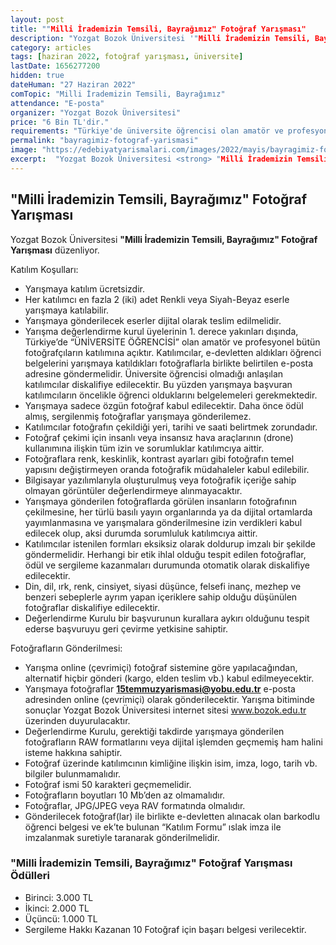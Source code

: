 ```yaml
---
layout: post
title: ""Milli İrademizin Temsili, Bayrağımız" Fotoğraf Yarışması"
description: "Yozgat Bozok Üniversitesi '"Milli İrademizin Temsili, Bayrağımız" Fotoğraf Yarışması' düzenliyor."
category: articles
tags: [haziran 2022, fotoğraf yarışması, üniversite]
lastDate: 1656277200
hidden: true
dateHuman: "27 Haziran 2022"
comTopic: "Milli İrademizin Temsili, Bayrağımız"
attendance: "E-posta"
organizer: "Yozgat Bozok Üniversitesi"
price: "6 Bin TL'dir."
requirements: "Türkiye'de üniversite öğrencisi olan amatör ve profesyonel bütün fotoğrafçılar katılabilir."
permalink: "bayragimiz-fotograf-yarismasi"
image: "https://edebiyatyarismalari.com/images/2022/mayis/bayragimiz-fotograf-yarismasi.jpg"
excerpt:  "Yozgat Bozok Üniversitesi <strong> "Milli İrademizin Temsili, Bayrağımız" Fotoğraf Yarışması </strong> düzenliyor."
---
```


## "Milli İrademizin Temsili, Bayrağımız" Fotoğraf Yarışması
Yozgat Bozok Üniversitesi  **"Milli İrademizin Temsili, Bayrağımız" Fotoğraf Yarışması** düzenliyor.


Katılım Koşulları:
- Yarışmaya katılım ücretsizdir.
- Her katılımcı en fazla 2 (iki) adet Renkli veya Siyah-Beyaz eserle yarışmaya katılabilir.
- Yarışmaya gönderilecek eserler dijital olarak teslim edilmelidir.
- Yarışma değerlendirme kurul üyelerinin 1. derece yakınları dışında, Türkiye’de “ÜNİVERSİTE ÖĞRENCİSİ” olan amatör ve profesyonel bütün fotoğrafçıların katılımına açıktır. Katılımcılar, e-devletten aldıkları öğrenci belgelerini yarışmaya katıldıkları fotoğraflarla birlikte belirtilen e-posta adresine göndermelidir. Üniversite öğrencisi olmadığı anlaşılan katılımcılar diskalifiye edilecektir. Bu yüzden yarışmaya başvuran katılımcıların öncelikle öğrenci olduklarını belgelemeleri gerekmektedir.
- Yarışmaya sadece özgün fotoğraf kabul edilecektir. Daha önce ödül almış, sergilenmiş fotoğraflar yarışmaya gönderilemez.
- Katılımcılar fotoğrafın çekildiği yeri, tarihi ve saati belirtmek zorundadır.
- Fotoğraf çekimi için insanlı veya insansız hava araçlarının (drone) kullanımına ilişkin tüm izin ve sorumluklar katılımcıya aittir.
- Fotoğraflara renk, keskinlik, kontrast ayarları gibi fotoğrafın temel yapısını değiştirmeyen oranda fotoğrafik müdahaleler kabul edilebilir.
- Bilgisayar yazılımlarıyla oluşturulmuş veya fotoğrafik içeriğe sahip olmayan görüntüler değerlendirmeye alınmayacaktır.
- Yarışmaya gönderilen fotoğraflarda görülen insanların fotoğrafının çekilmesine, her türlü basılı yayın organlarında ya da dijital ortamlarda yayımlanmasına ve yarışmalara gönderilmesine izin verdikleri kabul edilecek olup, aksi durumda sorumluluk katılımcıya aittir.
- Katılımcılar istenilen formları eksiksiz olarak doldurup imzalı bir şekilde göndermelidir. Herhangi bir etik ihlal olduğu tespit edilen fotoğraflar, ödül ve sergileme kazanmaları durumunda otomatik olarak diskalifiye edilecektir.
- Din, dil, ırk, renk, cinsiyet, siyasi düşünce, felsefi inanç, mezhep ve benzeri sebeplerle ayrım yapan içeriklere sahip olduğu düşünülen fotoğraflar diskalifiye edilecektir.
- Değerlendirme Kurulu bir başvurunun kurallara aykırı olduğunu tespit ederse başvuruyu geri çevirme yetkisine sahiptir.


Fotoğrafların Gönderilmesi:
- Yarışma online (çevrimiçi) fotoğraf sistemine göre yapılacağından, alternatif hiçbir gönderi (kargo, elden teslim vb.) kabul edilmeyecektir.
- Yarışmaya fotoğraflar **15temmuzyarismasi@yobu.edu.tr** e-posta adresinden online (çevrimiçi) olarak gönderilecektir. Yarışma bitiminde sonuçlar Yozgat Bozok Üniversitesi internet sitesi www.bozok.edu.tr üzerinden duyurulacaktır.
- Değerlendirme Kurulu, gerektiği takdirde yarışmaya gönderilen fotoğrafların RAW formatlarını veya dijital işlemden geçmemiş ham halini isteme hakkına sahiptir.
- Fotoğraf üzerinde katılımcının kimliğine ilişkin isim, imza, logo, tarih vb. bilgiler bulunmamalıdır.
- Fotoğraf ismi 50 karakteri geçmemelidir.
- Fotoğrafların boyutları 10 Mb’den az olmamalıdır.
- Fotoğraflar, JPG/JPEG veya RAV formatında olmalıdır.
- Gönderilecek fotoğraf(lar) ile birlikte e-devletten alınacak olan barkodlu öğrenci belgesi ve ek’te bulunan “Katılım Formu” ıslak imza ile imzalanmak suretiyle taranarak gönderilmelidir.


### "Milli İrademizin Temsili, Bayrağımız" Fotoğraf Yarışması Ödülleri
- Birinci: 3.000 TL
- İkinci: 2.000 TL
- Üçüncü: 1.000 TL
- Sergileme Hakkı Kazanan 10 Fotoğraf için başarı belgesi verilecektir.